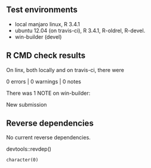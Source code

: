 
## Test environments

* local manjaro linux, R 3.4.1
* ubuntu 12.04 (on travis-ci), R 3.4.1, R-oldrel, R-devel.
* win-builder (devel)

## R CMD check results

On linx, both locally and on travis-ci, there were

0 errors | 0 warnings | 0 notes

There was 1 NOTE on win-builder:

New submission


## Reverse dependencies

No current reverse dependencies.
 
devtools::revdep()

`character(0)`
